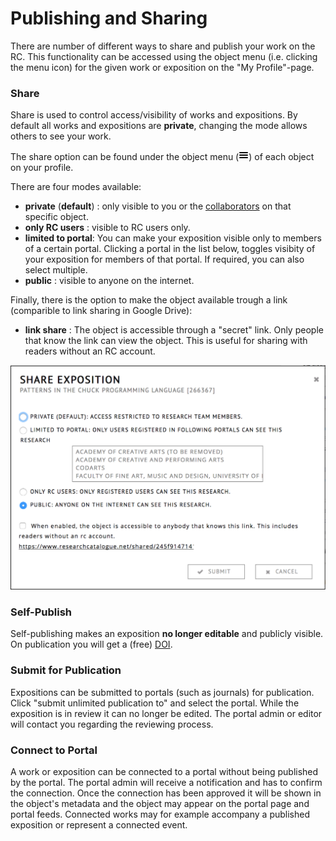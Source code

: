 <!-- TODO: Insert links to other parts of the documentation -->

# Publishing and Sharing

There are number of different ways to share and publish your work on
the RC. This functionality can be accessed using the object menu
(i.e. clicking the menu icon) for the given work or exposition on the
"My Profile"-page.

### Share

Share is used to control access/visibility of works and expositions. By default all works and expositions are __private__, changing the mode allows others to see your work.

The share option can be found under the object menu (<img class="tiny_icon" src="images/menu.png" alt="hamburger menu icon">) of each object on your profile. 

There are four modes available:

* __private__ (__default__) : only visible to you or the [collaborators](#collaborating-on-research "collaboration") on that specific object.
* __only RC users__ : visible to RC users only. 
* __limited to portal__: You can make your exposition visible only to members of a certain portal. Clicking a portal in the list below, toggles visibity of your exposition for members of that portal. If required, you can also select multiple.
* __public__ : visible to anyone on the internet. 

Finally, there is the option to make the object available trough a link (comparible to link sharing in Google Drive):

* __link share__ : The object is accessible through a "secret" link. Only people that know the link can view the object. This is useful for sharing with readers without an RC account.

![sharing menu dialog](images/sharing-options.png "image showing sharing options")  

### Self-Publish

Self-publishing makes an exposition __no longer editable__ and publicly
visible. On publication you will get a (free) [DOI](https://nl.wikipedia.org/wiki/Digital_object_identifier). 

### Submit for Publication

Expositions can be submitted to portals (such as journals) for
publication. Click "submit unlimited publication to" and select the
portal. While the exposition is in review it can no longer be
edited. The portal admin or editor will contact you regarding the
reviewing process.

### Connect to Portal

A work or exposition can be connected to a portal without being
published by the portal. The portal admin will receive a notification
and has to confirm the connection. Once the connection has been
approved it will be shown in the object's metadata and the object may
appear on the portal page and portal feeds. Connected works may for
example accompany a published exposition or represent a connected
event.
